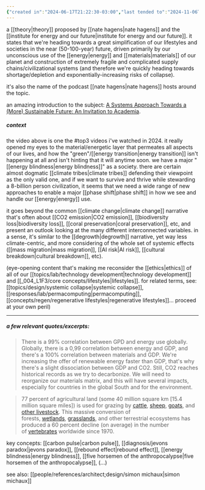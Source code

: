 ```yaml
---
{"created in":"2024-06-17T21:22:30-03:00","last tended to":"2024-11-06T18:52:19-03:00","tags":["concept","top3","metacrisis","systemschange","futures","🌿"],"aliases":["great simplification"],"relevancescore":96,"dg-publish":true,"notestage":["🌿"],"created":"2024-06-17T21:22:30.277-03:00","updated":"2025-03-25T16:15:36.892-03:00","permalink":"/concepts/design/the-great-simplification/","dgPassFrontmatter":true}
---
```


a [[theory\|theory]] proposed by [[nate hagens\|nate hagens]] and the [[institute for energy and our future\|institute for energy and our future]]. it states that we're heading towards a great simplification of our lifestyles and societies in the near (50-100-year) future, driven primarily by our unconscious use of the [[energy\|energy]] and [[materials\|materials]] of our planet and construction of extremely fragile and complicated supply chains/civilizational systems (and therefore we're quickly heading towards shortage/depletion and exponentially-increasing risks of collapse).

it's also the name of the podcast [[nate hagens\|nate hagens]] hosts around the topic.

an amazing introduction to the subject: [A Systems Approach Towards a (More) Sustainable Future: An Invitation to Academia](https://www.youtube.com/watch?v=bE7Bbnvf4ko).

##### context

the video above is one the #top3 videos i've watched in 2024. it really opened my eyes to the material/energetic layer that permeates all aspects of our lives, and how the "green"/[[energy transition\|energy transition]] isn't happening at all and isn't hinting that it will anytime soon. we have a major "[[energy blindness\|energy blindness]]" as a society. there are certain almost dogmatic [[climate tribes\|climate tribes]] defending their viewpoint as the only valid one, and if we want to survive and thrive while stewarding a 8-billion person civilization, it seems that we need a wide range of new approaches to enable a major [[phase shift\|phase shift]] in how we see and handle our [[energy\|energy]] use.

it goes beyond the common [[climate change\|climate change]] narrative that's often about [[CO2 emission\|CO2 emission]], [[biodiversity loss\|biodiversity loss]], [[coral preservation\|coral preservation]], etc, and present an outlook looking at the many different interconnected variables. in a sense, it's similar to the [[degrowth\|degrowth]] narrative, yet way less climate-centric, and more considering of the whole set of systemic effects ([[mass migration\|mass migration]], [[AI risk\|AI risk]], [[cultural breakdown\|cultural breakdown]], etc).

(eye-opening content that's making me reconsider the [[ethics\|ethics]] of all of our [[topics/lab/technology development\|technology development]] and [[_004_L1F3/core concepts/lifestyles\|lifestyles]]. for related terms, see: [[topics/design/systemic collapse\|systemic collapse]], [[responses/lab/permacomputing\|permacomputing]], [[concepts/regen/regenerative lifestyles\|regenerative lifestyles]]... proceed at your own peril)

---

##### a few relevant quotes/excerpts:

> There is a 99% correlation between GPD and energy use globally. Globally, there is a 0,99 correlation between energy and GDP, and there's a 100% correlation between materials and GDP. We're increasing the offer of renewable energy faster than GDP, that's why there's a slight dissociation between GDP and CO2. Still, CO2 reaches historical records as we try to decarbonize. We will need to reorganize our materials matrix, and this will have several impacts, especially for countries in the global South and for the environment.

> 77 percent of agricultural land (some 40 million square km \[15.4 million square miles]\) is used for grazing by [cattle](https://www.britannica.com/animal/cattle-livestock), [sheep](https://www.britannica.com/animal/domesticated-sheep), [goats](https://www.britannica.com/animal/goat), and [other livestock](https://www.britannica.com/animal/livestock). This massive conversion of forests, [wetlands](https://www.britannica.com/science/wetland), [grasslands](https://www.britannica.com/science/grassland), and other terrestrial ecosystems has produced a 60 percent decline (on average) in the number of [vertebrates](https://www.britannica.com/animal/vertebrate) worldwide since 1970.

key concepts: [[carbon pulse\|carbon pulse]], [[diagnosis/jevons paradox\|jevons paradox]], [[rebound effect\|rebound effect]], [[energy blindness\|energy blindness]], [[five horsemen of the anthropocalypse\|five horsemen of the anthropocalypse]], (...)

see also: [[people/references/architect;design/simon michaux\|simon michaux]]